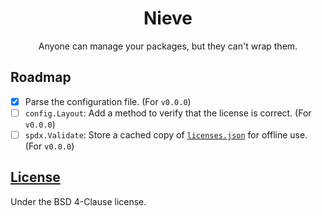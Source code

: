 <div align="center">
    <h1>Nieve</h1>
    <p>Anyone can manage your packages, but they can't wrap them.</p>
</div>

## Roadmap
- [x] Parse the configuration file. (For `v0.0.0`)
- [ ] `config.Layout`: Add a method to verify that the license is correct. (For `v0.0.0`)
- [ ] `spdx.Validate`: Store a cached copy of [`licenses.json`](https://spdx.org/licenses/licenses.json) for offline use. (For `v0.0.0`)

## [License](LICENSE)
Under the BSD 4-Clause license.